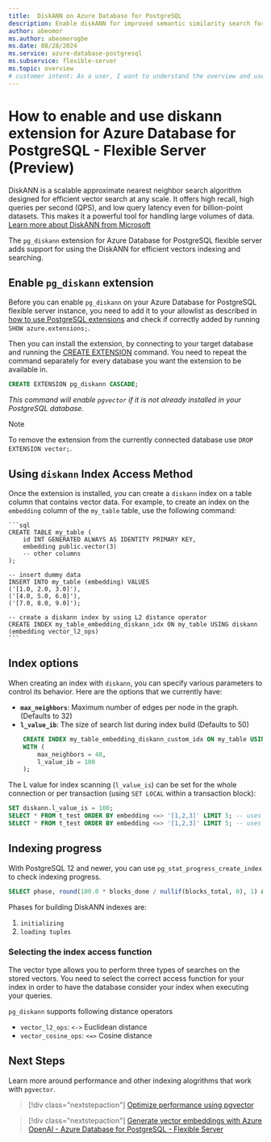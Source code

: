 ```yaml
---
title:  DiskANN on Azure Database for PostgreSQL
description: Enable diskANN for improved semantic similarity search for Retrieval Augmented Generation (RAG) on Azure Database for PostgreSQL.
author: abeomor
ms.author: abeomorogbe
ms.date: 08/28/2024
ms.service: azure-database-postgresql
ms.subservice: flexible-server
ms.topic: overview
# customer intent: As a user, I want to understand the overview and use cases of the diskann extension for Azure Database for PostgreSQL - Flexible Server.
---
```


# How to enable and use diskann extension for Azure Database for PostgreSQL - Flexible Server (Preview)

DiskANN is a scalable approximate nearest neighbor search algorithm designed for efficient vector search at any scale. It offers high recall, high queries per second (QPS), and low query latency even for billion-point datasets. This makes it a powerful tool for handling large volumes of data. [Learn more about DiskANN from Microsoft](https://www.microsoft.com/en-us/research/project/project-akupara-approximate-nearest-neighbor-search-for-large-scale-semantic-search/)

The `pg_diskann` extension for Azure Database for PostgreSQL flexible server adds support for using the DiskANN for efficient vectors indexing and searching.

## Enable `pg_diskann` extension

Before you can enable `pg_diskann` on your Azure Database for PostgreSQL flexible server instance, you need to add it to your allowlist as described in [how to use PostgreSQL extensions](./concepts-extensions.md#how-to-use-postgresql-extensions) and check if correctly added by running `SHOW azure.extensions;`.

Then you can install the extension, by connecting to your target database and running the [CREATE EXTENSION](https://www.postgresql.org/docs/current/static/sql-createextension.html) command. You need to repeat the command separately for every database you want the extension to be available in.

```sql
CREATE EXTENSION pg_diskann CASCADE;
```
*This command will enable `pgvector` if it is not already installed in your PostgreSQL database.*

> [!Note]
> To remove the extension from the currently connected database use `DROP EXTENSION vector;`.


## Using `diskann` Index Access Method

Once the extension is installed, you can create a `diskann` index on a table column that contains vector data. For example, to create an index on the `embedding` column of the `my_table` table, use the following command:

	```sql
	CREATE TABLE my_table (
		id INT GENERATED ALWAYS AS IDENTITY PRIMARY KEY,
		embedding public.vector(3)
		-- other columns
	);

	-- insert dummy data
	INSERT INTO my_table (embedding) VALUES
    ('[1.0, 2.0, 3.0]'),
    ('[4.0, 5.0, 6.0]'),
    ('[7.0, 8.0, 9.0]');

	-- create a diskann index by using L2 distance operator
	CREATE INDEX my_table_embedding_diskann_idx ON my_table USING diskann (embedding vector_l2_ops)
	```
## Index options

When creating an index with `diskann`, you can specify various parameters to control its behavior. Here are the options that we currently have:

- **`max_neighbors`**: Maximum number of edges per node in the graph. (Defaults to 32)
- **`l_value_ib`**: The size of search list during index build (Defaults to 50)

```sql
	CREATE INDEX my_table_embedding_diskann_custom_idx ON my_table USING diskann (embedding vector_l2_ops)
	WITH (
		max_neighbors = 48,
		l_value_ib = 100
	);
```

The L value for index scanning (`l_value_is`) can be set for the whole connection or per transaction (using `SET LOCAL` within a transaction block):

```sql
SET diskann.l_value_is = 100;
SELECT * FROM t_test ORDER BY embedding <=> '[1,2,3]' LIMIT 5; -- uses 100 candidates
SELECT * FROM t_test ORDER BY embedding <=> '[1,2,3]' LIMIT 5; -- uses 100 candidates
```


## Indexing progress
With PostgreSQL 12 and newer, you can use `pg_stat_progress_create_index` to check indexing progress.

```sql
SELECT phase, round(100.0 * blocks_done / nullif(blocks_total, 0), 1) AS "%" FROM pg_stat_progress_create_index;
```

Phases for building DiskANN indexes are:
1. `initializing`
2. `loading tuples`

### Selecting the index access function
The vector type allows you to perform three types of searches on the stored vectors. You need to select the correct access function for your index in order to have the database consider your index when executing your queries. 

`pg_diskann` supports following distance operators
- `vector_l2_ops`: `<->` Euclidean distance
- `vector_cosine_ops`: `<=>` Cosine distance

## Next Steps

Learn more around performance and other indexing alogrithms that work with `pgvector`.

> [!div class="nextstepaction"]
> [Optimize performance using pgvector](how-to-optimize-performance-pgvector.md)

> [!div class="nextstepaction"]
> [Generate vector embeddings with Azure OpenAI - Azure Database for PostgreSQL - Flexible Server](./generative-ai-azure-openai.md)